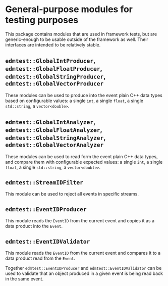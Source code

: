 # General-purpose modules for testing purposes

This package contains modules that are used in framework tests, but
are generic-enough to be usable outside of the framework as well.
Their interfaces are intended to be relatively stable.

## `edmtest::GlobalIntProducer`, `edmtest::GlobalFloatProducer`, `edmtest::GlobalStringProducer`, `edmtest::GlobalVectorProducer`

These modules can be used to produce into the event plain C++ data types based
on configurable values: a single `int`, a single `float`, a single `std::string`,
a `vector<double>`.


## `edmtest::GlobalIntAnalyzer`, `edmtest::GlobalFloatAnalyzer`, `edmtest::GlobalStringAnalyzer`, `edmtest::GlobalVectorAnalyzer`

These modules can be used to read form the event plain C++ data types, and
compare them with configurable expected values: a single `int`, a single `float`,
a single `std::string`, a `vector<double>`.


## `edmtest::StreamIDFilter`

This module can be used to reject all events in specific streams.


## `edmtest::EventIDProducer`

This module reads the `EventID` from the current event and copies it as a data
product into the `Event`.


## `edmtest::EventIDValidator`

This module reads the `EventID` from the current event and compares it to a data
product read from the `Event`.

Together `edmtest::EventIDProducer` and `edmtest::EventIDValidator` can be used
to validate that an object produced in a given event is being read back in the
same event.
